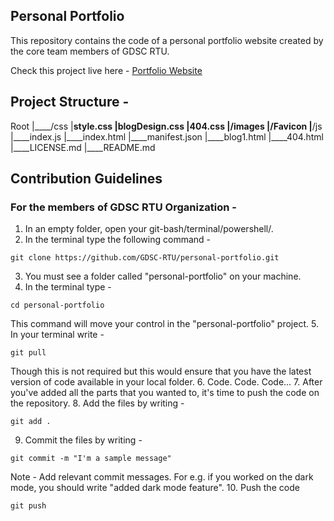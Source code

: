 ## Personal Portfolio

This repository contains the code of a personal portfolio website created by the core team members of GDSC RTU. 

Check this project live here - [Portfolio Website](http://gdsc-rtu.github.io/personal-portfolio)

## Project Structure - 

Root
|____/css
       |____style.css
       |____blogDesign.css
       |____404.css
|____/images
       |____/Favicon
|____/js
       |____index.js
|____index.html
|____manifest.json
|____blog1.html
|____404.html
|____LICENSE.md
|____README.md

## Contribution Guidelines

### For the members of GDSC RTU Organization - 

1. In an empty folder, open your git-bash/terminal/powershell/.
2. In the terminal type the following command - 
```
git clone https://github.com/GDSC-RTU/personal-portfolio.git
```
3. You must see a folder called "personal-portfolio" on your machine. 
4. In the terminal type - 
```
cd personal-portfolio
```
This command will move your control in the "personal-portfolio" project.
5. In your terminal write - 
```
git pull
```
Though this is not required but this would ensure that you have the latest version of code available in your local folder.
6. Code. Code. Code...
7. After you've added all the parts that you wanted to, it's time to push the code on the repository. 
8. Add the files by writing  - 
```
git add .
```
9. Commit the files by writing - 
```
git commit -m "I'm a sample message"
```
Note - Add relevant commit messages. For e.g. if you worked on the dark mode, you should write "added dark mode feature".
10. Push the code
```
git push
```
